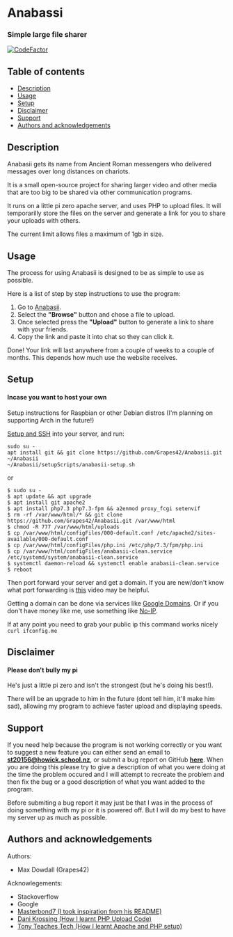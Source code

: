# Anabassi
### Simple large file sharer
[![CodeFactor](https://www.codefactor.io/repository/github/grapes42/anabasii/badge)](https://www.codefactor.io/repository/github/grapes42/anabasii)

## Table of contents
- [Description](#description)
- [Usage](#usage)
- [Setup](#setup)
- [Disclaimer](#disclaimer)
- [Support](#support)
- [Authors and acknowledgements](#authors-and-acknowledgements)

## Description
Anabasii gets its name from Ancient Roman messengers who delivered messages over long distances on chariots.

It is a small open-source project for sharing larger video and other media that are too big to be shared via other communication programs.

It runs on a little pi zero apache server, and uses PHP to upload files. It will temporarilly store the files on the server and generate a link for you to share your uploads with others.

The current limit allows files a maximum of 1gb in size.

## Usage

The process for using Anabasii is designed to be as simple to use as possible.

Here is a list of step by step instructions to use the program:

1. Go to [Anabasii](http://anabasii.ddns.net).
2. Select the **"Browse"** button and chose a file to upload.
3. Once selected press the **"Upload"** button to generate a link to share with your friends.
4. Copy the link and paste it into chat so they can click it.

Done! Your link will last anywhere from a couple of weeks to a couple of months. This depends how much use the website receives.

## Setup

#### Incase you want to host your own

Setup instructions for Raspbian or other Debian distros (I'm planning on supporting Arch in the future!)

[Setup and SSH](https://www.tomshardware.com/reviews/raspberry-pi-headless-setup-how-to,6028.html) into your server, and run:
```
sudo su -
apt install git && git clone https://github.com/Grapes42/Anabasii.git ~/Anabasii
~/Anabasii/setupScripts/anabasii-setup.sh
```
or
```
$ sudo su -
$ apt update && apt upgrade
$ apt install git apache2
$ apt install php7.3 php7.3-fpm && a2enmod proxy_fcgi setenvif
$ rm -rf /var/www/html/* && git clone https://github.com/Grapes42/Anabasii.git /var/www/html
$ chmod -R 777 /var/www/html/uploads
$ cp /var/www/html/configFiles/000-default.conf /etc/apache2/sites-available/000-default.conf
$ cp /var/www/html/configFiles/php.ini /etc/php/7.3/fpm/php.ini
$ cp /var/www/html/configFiles/anabasii-clean.service /etc/systemd/system/anabasii-clean.service
$ systemctl daemon-reload && systemctl enable anabasii-clean.service
$ reboot
```

Then port forward your server and get a domain. If you are new/don't know what port forwarding is [this](https://www.youtube.com/watch?v=CLunOJZqmc0) video may be helpful.

Getting a domain can be done via services like [Google Domains](https://domains.google/). Or if you don't have money like me, use something like [No-IP](https://www.noip.com/).

If at any point you need to grab your public ip this command works nicely ```curl ifconfig.me```

## Disclaimer

#### Please don't bully my pi
He's just a little pi zero and isn't the strongest (but he's doing his best!).

There will be an upgrade to him in the future (dont tell him, it'll make him sad), allowing my program to achieve faster upload and displaying speeds.

## Support

If you need help because the program is not working correctly or you want to suggest a new feature you can either send an email to **st20156@howick.school.nz**, or submit a bug report on GitHub **[here](https://github.com/Grapes42/Anabasii/issues/new)**. When you are doing this please try to give a description of what you were doing at the time the problem occured and I will attempt to recreate the problem and then fix the bug or a good description of what you want added to the program.

Before submiting a bug report it may just be that I was in the process of doing something with my pi or it is powered off. But I will do my best to have my server up as much as possible.

## Authors and acknowledgements
Authors:
- Max Dowdall (Grapes42)

Acknowlegements:
- Stackoverflow
- Google
- [Masterbond7 (I took inspiration from his README)](https://github.com/Masterbond7)
- [Dani Krossing (How I learnt PHP Upload Code)](https://www.youtube.com/channel/UCzyuZJ8zZ-Lhfnz41DG5qLw)
- [Tony Teaches Tech (How I learnt Apache and PHP setup)](https://www.youtube.com/channel/UCWPJwoVXJhv0-ucr3pUs1dA)
